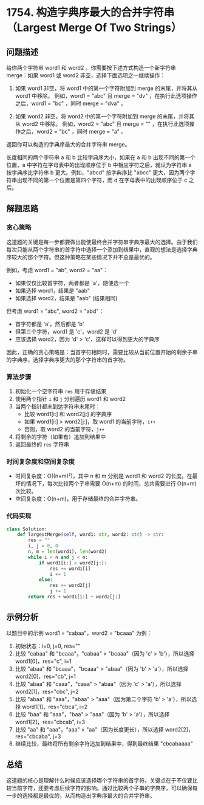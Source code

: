 # 1754. 构造字典序最大的合并字符串（Largest Merge Of Two Strings）

## 问题描述

给你两个字符串 word1 和 word2 。你需要按下述方式构造一个新字符串 merge：如果 word1 或 word2 非空，选择下面选项之一继续操作：

1. 如果 word1 非空，将 word1 中的第一个字符附加到 merge 的末尾，并将其从 word1 中移除。
   例如，word1 = "abc" 且 merge = "dv" ，在执行此选项操作之后，word1 = "bc" ，同时 merge = "dva" 。

2. 如果 word2 非空，将 word2 中的第一个字符附加到 merge 的末尾，并将其从 word2 中移除。
   例如，word2 = "abc" 且 merge = "" ，在执行此选项操作之后，word2 = "bc" ，同时 merge = "a" 。

返回你可以构造的字典序最大的合并字符串 merge。

长度相同的两个字符串 a 和 b 比较字典序大小，如果在 a 和 b 出现不同的第一个位置，a 中字符在字母表中的出现顺序位于 b 中相应字符之后，就认为字符串 a 按字典序比字符串 b 更大。例如，"abcd" 按字典序比 "abcc" 更大，因为两个字符串出现不同的第一个位置是第四个字符，而 d 在字母表中的出现顺序位于 c 之后。

## 解题思路

### 贪心策略

这道题的关键是每一步都要做出能使最终合并字符串字典序最大的选择。由于我们每次只能从两个字符串的首字符中选择一个添加到结果中，直观的想法是选择字典序较大的那个字符。但这种策略在某些情况下并不总是最优的。

例如，考虑 word1 = "ab", word2 = "aa"：

- 如果仅仅比较首字符，两者都是 'a'，随便选一个
- 如果选择 word1，结果是 "aab"
- 如果选择 word2，结果是 "aab" (结果相同)

但考虑 word1 = "abc", word2 = "abd"：

- 首字符都是 'a'，然后都是 'b'
- 但第三个字符，word1 是 'c'，word2 是 'd'
- 应该选择 word2，因为 'd' > 'c'，这样可以得到更大的字典序

因此，正确的贪心策略是：当首字符相同时，需要比较从当前位置开始的剩余子串的字典序，选择字典序更大的那个字符串的首字符。

### 算法步骤

1. 初始化一个空字符串 `res` 用于存储结果
2. 使用两个指针 `i` 和 `j` 分别遍历 word1 和 word2
3. 当两个指针都未到达字符串末尾时：
   - 比较 word1[i:] 和 word2[j:] 的字典序
   - 如果 word1[i:] > word2[j:]，取 word1 的当前字符，`i++`
   - 否则，取 word2 的当前字符，`j++`
4. 将剩余的字符（如果有）追加到结果中
5. 返回最终的 `res` 字符串

### 时间复杂度和空间复杂度

- 时间复杂度：O((n+m)²)，其中 n 和 m 分别是 word1 和 word2 的长度。在最坏的情况下，每次比较两个子串需要 O(n+m) 的时间，总共需要进行 O(n+m) 次比较。
- 空间复杂度：O(n+m)，用于存储最终的合并字符串。

### 代码实现

```python
class Solution:
    def largestMerge(self, word1: str, word2: str) -> str:
        res = ""
        i, j = 0, 0
        n, m = len(word1), len(word2)
        while i < n and j < m:
            if word1[i:] > word2[j:]:
                res += word1[i]
                i += 1
            else:
                res += word2[j]
                j += 1
        return res + word1[i:] + word2[j:]
```

## 示例分析

以题目中的示例 word1 = "cabaa"，word2 = "bcaaa" 为例：

1. 初始状态：i=0, j=0, res=""
2. 比较 "cabaa" 和 "bcaaa"，"cabaa" > "bcaaa"（因为 'c' > 'b'），所以选择 word1[0]，res="c", i=1
3. 比较 "abaa" 和 "bcaaa"，"bcaaa" > "abaa"（因为 'b' > 'a'），所以选择 word2[0]，res="cb", j=1
4. 比较 "abaa" 和 "caaa"，"caaa" > "abaa"（因为 'c' > 'a'），所以选择 word2[1]，res="cbc", j=2
5. 比较 "abaa" 和 "aaa"，"abaa" > "aaa"（因为第二个字符 'b' > 'a'），所以选择 word1[1]，res="cbca", i=2
6. 比较 "baa" 和 "aaa"，"baa" > "aaa"（因为 'b' > 'a'），所以选择 word1[2]，res="cbcab", i=3
7. 比较 "aa" 和 "aaa"，"aaa" > "aa"（因为长度更长），所以选择 word2[2]，res="cbcaba", j=3
8. 继续比较，最终将所有剩余字符追加到结果中，得到最终结果 "cbcabaaaa"

## 总结

这道题的核心是理解什么时候应该选择哪个字符串的首字符。关键点在于不仅要比较当前字符，还要考虑后续字符的影响。通过比较两个子串的字典序，可以确保每一步的选择都是最优的，从而构造出字典序最大的合并字符串。
